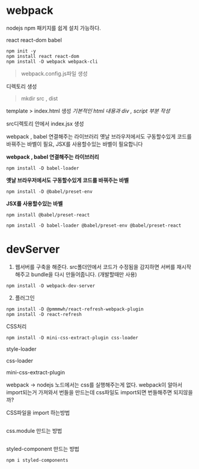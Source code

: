 # webpack



nodejs
npm 패키지를 쉽게 설치 가능하다.

react
react-dom
babel

 ```
 npm init -y
 npm install react react-dom
 npm install -D webpack webpack-cli
 ```

 >webpack.config.js파일 생성

 디렉토리 생성
 >mkdir src , dist

 template > index.html 생성
 *기본적인 html 내용과 div , script 부분 작성*

 src디렉토리 안에서 index.jsx 생성

 webpack , babel 연결해주는 라이브러리
 옛날 브라우저에서도 구동할수있게 코드를 바꿔주는 바벨이 필요,
 JSX를 사용할수있는 바벨이 필요합니다


 **webpack , babel 연결해주는 라이브러리**
 ```
 npm install -D babel-loader
 ```

**옛날 브라우저에서도 구동할수있게 코드를 바꿔주는 바벨**
 ```
 npm install -D @babel/preset-env
 ```

 **JSX를 사용할수있는 바벨**
 ```
 npm install @babel/preset-react
 ```

 ```
 npm install -D babel-loader @babel/preset-env @babel/preset-react
 ```


# devServer
1. 웹서버를 구축을 해준다.
src폴더안에서 코드가 수정됨을 감지하면 서버를 재시작해주고 bundle을 다시 만들어줍니다.
(개발할때만 사용)

```
npm install -D webpack-dev-server
```

2. 플러그인
```
npm install -D @pmmmwh/react-refresh-webpack-plugin
npm install -D react-refresh

```

CSS처리
```
npm install -D mini-css-extract-plugin css-loader
```

style-loader
<div style="background:red;"></div>

css-loader
<div className="app"></div>

mini-css-extract-plugin

webpack -> nodejs 노드에서는 css를 실행해주는게 없다.
webpack이 알아서 import되는거 가져와서 번들을 만드는데 css파일도 import되면
번들해주면 되지않을까?

CSS파일을 import 하는방법
```
```

css.module 만드는 방법
```
```

styled-component 만드는 방법
```
npm i styled-components
```

